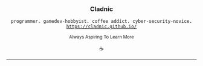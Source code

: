 <h3 align="center">Cladnic</h3>
<div align="center"><code>programmer. gamedev-hobbyist. coffee addict. cyber-security-novice.</code></div><div align="center"><a href="https://cladnic.github.io/projects.html"><code>https://cladnic.github.io/</code></a></div>
<p align="center"><sub>Always Aspiring To Learn More</sub></p>
<p align="center">☕</p>

---

<!-- These ones show total commits instead use later in life like 2021 and forward &show_icons=true&include_all_commits=true& 
<p align="center">
<img align="center" alt="Cladnic's Github Stats" src="https://github-readme-stats.cladnic.vercel.app/api?username=cladnic&show_icons=true&count_private=true&theme=dark&hide_rank=true&include_all_commits=true&card_width=495" />
</br>
</br>
<img align="center" src="https://github-readme-stats.cladnic.vercel.app/api/top-langs/?username=cladnic&theme=dark&count_private=true&card_width=495" />
</p>
-->
